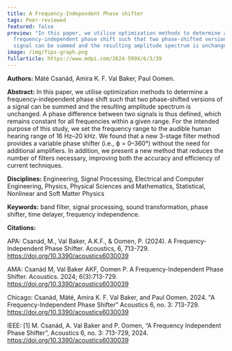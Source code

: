 ```yaml
---
title: A Frequency-Independent Phase shifter
tags: Peer-reviewed
featured: false
preview: "In this paper, we utilise optimization methods to determine a
  frequency-independent phase shift such that two phase-shifted versions of a
  signal can be summed and the resulting amplitude spectrum is unchanged. "
image: /img/fips-graph.png
fullarticle: https://www.mdpi.com/2624-599X/6/3/39
---
```

**Authors:** Máté Csanád, Amira K. F. Val Baker, Paul Oomen.

**Abstract:** In this paper, we utilise optimization methods to determine a frequency-independent phase shift such that two phase-shifted versions of a signal can be summed and the resulting amplitude spectrum is unchanged. A phase difference between two signals is thus defined, which remains constant for all frequencies within a given range. For the intended purpose of this study, we set the frequency range to the audible human hearing range of 16 Hz–20 kHz. We found that a new 3-stage filter method provides a variable phase shifter (i.e., ϕ = 0–360°) without the need for additional amplifiers. In addition, we present a new method that reduces the number of filters necessary, improving both the accuracy and efficiency of current techniques.

**Disciplines:** Engineering, Signal Processing, Electrical and Computer Engineering, Physics, Physical Sciences and Mathematics, Statistical, Nonlinear and Soft Matter Physics

**Keywords:** band filter, signal processing, sound transformation, phase shifter, time delayer, frequency independence.

**Citations:**

APA: Csanád, M., Val Baker, A.K.F., & Oomen, P. (2024). A Frequency-Independent Phase Shifter. Acoustics, 6, 713-729. https://doi.org/10.3390/acoustics6030039

AMA: Csanád M, Val Baker AKF, Oomen P. A Frequency-Independent Phase Shifter. Acoustics. 2024; 6(3):713-729. https://doi.org/10.3390/acoustics6030039

Chicago: Csanád, Máté, Amira K. F. Val Baker, and Paul Oomen. 2024. "A Frequency-Independent Phase Shifter" Acoustics 6, no. 3: 713-729. https://doi.org/10.3390/acoustics6030039

IEEE: \[1] M. Csanád, A. Val Baker and P. Oomen, “A Frequency Independent Phase Shifter”, Acoustics 6, no. 3: 713-729, 2024. https://doi.org/10.3390/acoustics6030039
